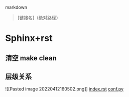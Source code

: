 markdown
> [链接名]（绝对路径）

# Sphinx+rst

## 清空 make clean

## 层级关系
![[Pasted image 20220412160502.png]]
 [index.rst](E:\OneDrive\Obsidian\github_etc\sources\index.rst)
[conf.py](E:\OneDrive\Obsidian\github_etc\sources\conf.py)

